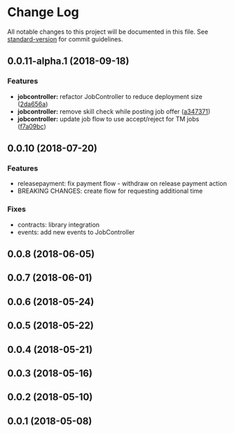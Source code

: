 # Change Log

All notable changes to this project will be documented in this file. See [standard-version](https://github.com/conventional-changelog/standard-version) for commit guidelines.

<a name="0.0.11-alpha.1"></a>
## 0.0.11-alpha.1 (2018-09-18)


### Features

* **jobcontroller:** refactor JobController to reduce deployment size ([2da656a](https://github.com/ChronoBank/LX-SC/commit/2da656a))
* **jobcontroller:** remove skill check while posting job offer ([a347371](https://github.com/ChronoBank/LX-SC/commit/a347371))
* **jobcontroller:** update job flow to use accept/reject for TM jobs ([f7a09bc](https://github.com/ChronoBank/LX-SC/commit/f7a09bc))



<a name="0.0.10"></a>
## 0.0.10 (2018-07-20)

### Features

- releasepayment: fix payment flow - withdraw on release payment action
- BREAKING CHANGES: create flow for requesting additional time

### Fixes

- contracts: library integration
- events: add new events to JobController


<a name="0.0.8"></a>
## 0.0.8 (2018-06-05)



<a name="0.0.7"></a>
## 0.0.7 (2018-06-01)



<a name="0.0.6"></a>
## 0.0.6 (2018-05-24)



<a name="0.0.5"></a>
## 0.0.5 (2018-05-22)



<a name="0.0.4"></a>
## 0.0.4 (2018-05-21)



<a name="0.0.3"></a>
## 0.0.3 (2018-05-16)



<a name="0.0.2"></a>
## 0.0.2 (2018-05-10)



<a name="0.0.1"></a>
## 0.0.1 (2018-05-08)
